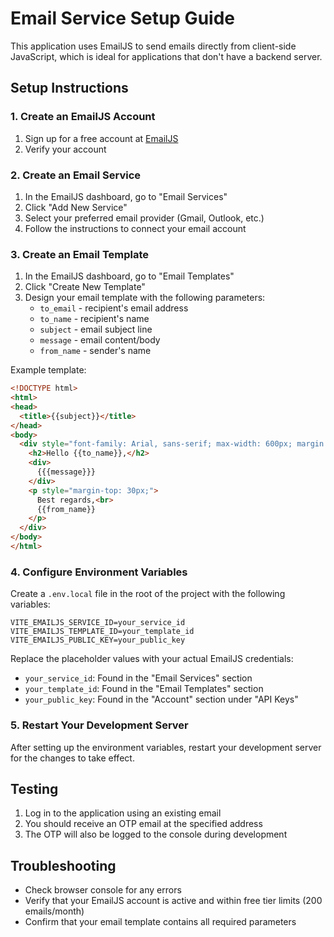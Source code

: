 # Email Service Setup Guide

This application uses EmailJS to send emails directly from client-side JavaScript, which is ideal for applications that don't have a backend server.

## Setup Instructions

### 1. Create an EmailJS Account

1. Sign up for a free account at [EmailJS](https://www.emailjs.com/)
2. Verify your account

### 2. Create an Email Service

1. In the EmailJS dashboard, go to "Email Services"
2. Click "Add New Service"
3. Select your preferred email provider (Gmail, Outlook, etc.)
4. Follow the instructions to connect your email account

### 3. Create an Email Template

1. In the EmailJS dashboard, go to "Email Templates"
2. Click "Create New Template"
3. Design your email template with the following parameters:
   - `to_email` - recipient's email address
   - `to_name` - recipient's name
   - `subject` - email subject line
   - `message` - email content/body
   - `from_name` - sender's name

Example template:

```html
<!DOCTYPE html>
<html>
<head>
  <title>{{subject}}</title>
</head>
<body>
  <div style="font-family: Arial, sans-serif; max-width: 600px; margin: 0 auto; padding: 20px;">
    <h2>Hello {{to_name}},</h2>
    <div>
      {{{message}}}
    </div>
    <p style="margin-top: 30px;">
      Best regards,<br>
      {{from_name}}
    </p>
  </div>
</body>
</html>
```

### 4. Configure Environment Variables

Create a `.env.local` file in the root of the project with the following variables:

```
VITE_EMAILJS_SERVICE_ID=your_service_id
VITE_EMAILJS_TEMPLATE_ID=your_template_id
VITE_EMAILJS_PUBLIC_KEY=your_public_key
```

Replace the placeholder values with your actual EmailJS credentials:

- `your_service_id`: Found in the "Email Services" section
- `your_template_id`: Found in the "Email Templates" section
- `your_public_key`: Found in the "Account" section under "API Keys"

### 5. Restart Your Development Server

After setting up the environment variables, restart your development server for the changes to take effect.

## Testing

1. Log in to the application using an existing email
2. You should receive an OTP email at the specified address
3. The OTP will also be logged to the console during development

## Troubleshooting

- Check browser console for any errors
- Verify that your EmailJS account is active and within free tier limits (200 emails/month)
- Confirm that your email template contains all required parameters 
